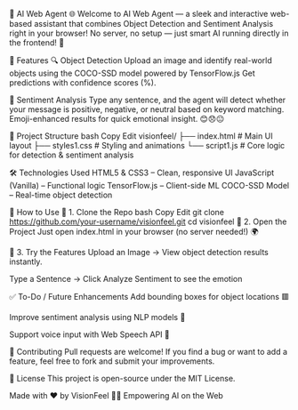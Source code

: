 🤖 AI Web Agent 🌐
Welcome to AI Web Agent — a sleek and interactive web-based assistant that combines Object Detection and Sentiment Analysis right in your browser! No server, no setup — just smart AI running directly in the frontend! 🎯

🚀 Features
🔍 Object Detection
Upload an image and identify real-world objects using the COCO-SSD model powered by TensorFlow.js
Get predictions with confidence scores (%).

🧠 Sentiment Analysis
Type any sentence, and the agent will detect whether your message is positive, negative, or neutral based on keyword matching.
Emoji-enhanced results for quick emotional insight. 😊😞😐

📁 Project Structure
bash
Copy
Edit
visionfeel/
├── index.html          # Main UI layout
├── styles1.css         # Styling and animations
└── script1.js          # Core logic for detection & sentiment analysis

🛠️ Technologies Used
HTML5 & CSS3 – Clean, responsive UI
JavaScript (Vanilla) – Functional logic
TensorFlow.js – Client-side ML
COCO-SSD Model – Real-time object detection

📸 How to Use
🔹 1. Clone the Repo
bash
Copy
Edit
git clone https://github.com/your-username/visionfeel.git
cd visionfeel
🔹 2. Open the Project
Just open index.html in your browser (no server needed!) 🌍

🔹 3. Try the Features
Upload an Image → View object detection results instantly.

Type a Sentence → Click Analyze Sentiment to see the emotion

✅ To-Do / Future Enhancements
 Add bounding boxes for object locations 🟥

 Improve sentiment analysis using NLP models 🧬

 Support voice input with Web Speech API 🎤

🤝 Contributing
Pull requests are welcome! If you find a bug or want to add a feature, feel free to fork and submit your improvements.

📄 License
This project is open-source under the MIT License.

Made with ❤️ by VisionFeel
🧠✨ Empowering AI on the Web
